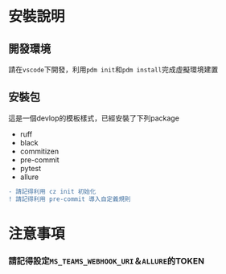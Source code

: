# 安裝說明
## 開發環境
請在``vscode``下開發，利用``pdm init``和``pdm install``完成虛擬環境建置

## 安裝包
這是一個devlop的模板樣式，已經安裝了下列package
* ruff
* black
* commitizen
* pre-commit
* pytest
* allure
```diff
- 請記得利用 cz init 初始化
! 請記得利用 pre-commit 導入自定義規則
```
# 注意事項
### 請記得設定``MS_TEAMS_WEBHOOK_URI``＆``ALLURE``的TOKEN